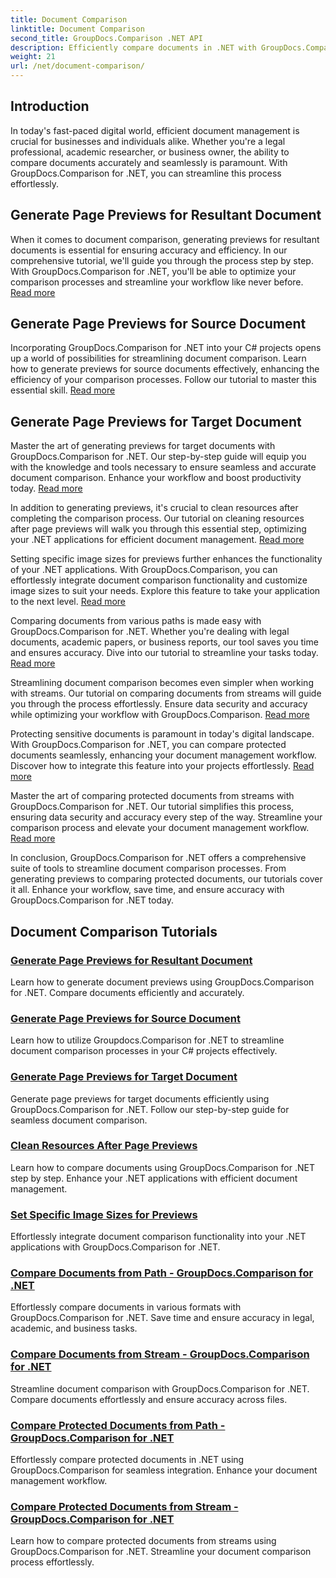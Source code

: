 ```yaml
---
title: Document Comparison
linktitle: Document Comparison
second_title: GroupDocs.Comparison .NET API
description: Efficiently compare documents in .NET with GroupDocs.Comparison. Streamline document management, enhance workflow, and ensure accuracy. Learn more!
weight: 21
url: /net/document-comparison/
---
```

## Introduction

In today's fast-paced digital world, efficient document management is crucial for businesses and individuals alike. Whether you're a legal professional, academic researcher, or business owner, the ability to compare documents accurately and seamlessly is paramount. With GroupDocs.Comparison for .NET, you can streamline this process effortlessly.

## Generate Page Previews for Resultant Document

When it comes to document comparison, generating previews for resultant documents is essential for ensuring accuracy and efficiency. In our comprehensive tutorial, we'll guide you through the process step by step. With GroupDocs.Comparison for .NET, you'll be able to optimize your comparison processes and streamline your workflow like never before. [Read more](./generate-page-previews-resultant-document/)

## Generate Page Previews for Source Document

Incorporating GroupDocs.Comparison for .NET into your C# projects opens up a world of possibilities for streamlining document comparison. Learn how to generate previews for source documents effectively, enhancing the efficiency of your comparison processes. Follow our tutorial to master this essential skill. [Read more](./generate-page-previews-source-document/)

## Generate Page Previews for Target Document

Master the art of generating previews for target documents with GroupDocs.Comparison for .NET. Our step-by-step guide will equip you with the knowledge and tools necessary to ensure seamless and accurate document comparison. Enhance your workflow and boost productivity today. [Read more](./generate-page-previews-target-document/)

In addition to generating previews, it's crucial to clean resources after completing the comparison process. Our tutorial on cleaning resources after page previews will walk you through this essential step, optimizing your .NET applications for efficient document management. [Read more](./clean-resources-after-page-previews/)

Setting specific image sizes for previews further enhances the functionality of your .NET applications. With GroupDocs.Comparison, you can effortlessly integrate document comparison functionality and customize image sizes to suit your needs. Explore this feature to take your application to the next level. [Read more](./set-specific-image-sizes-for-previews/)

Comparing documents from various paths is made easy with GroupDocs.Comparison for .NET. Whether you're dealing with legal documents, academic papers, or business reports, our tool saves you time and ensures accuracy. Dive into our tutorial to streamline your tasks today. [Read more](./compare-documents-from-path/)

Streamlining document comparison becomes even simpler when working with streams. Our tutorial on comparing documents from streams will guide you through the process effortlessly. Ensure data security and accuracy while optimizing your workflow with GroupDocs.Comparison. [Read more](./compare-documents-from-stream/)

Protecting sensitive documents is paramount in today's digital landscape. With GroupDocs.Comparison for .NET, you can compare protected documents seamlessly, enhancing your document management workflow. Discover how to integrate this feature into your projects effortlessly. [Read more](./compare-protected-documents-from-path/)

Master the art of comparing protected documents from streams with GroupDocs.Comparison for .NET. Our tutorial simplifies this process, ensuring data security and accuracy every step of the way. Streamline your comparison process and elevate your document management workflow. [Read more](./compare-protected-documents-from-stream/)

In conclusion, GroupDocs.Comparison for .NET offers a comprehensive suite of tools to streamline document comparison processes. From generating previews to comparing protected documents, our tutorials cover it all. Enhance your workflow, save time, and ensure accuracy with GroupDocs.Comparison for .NET today.
## Document Comparison Tutorials
### [Generate Page Previews for Resultant Document](./generate-page-previews-resultant-document/)
Learn how to generate document previews using GroupDocs.Comparison for .NET. Compare documents efficiently and accurately.
### [Generate Page Previews for Source Document](./generate-page-previews-source-document/)
Learn how to utilize Groupdocs.Comparison for .NET to streamline document comparison processes in your C# projects effectively.
### [Generate Page Previews for Target Document](./generate-page-previews-target-document/)
Generate page previews for target documents efficiently using GroupDocs.Comparison for .NET. Follow our step-by-step guide for seamless document comparison.
### [Clean Resources After Page Previews](./clean-resources-after-page-previews/)
Learn how to compare documents using GroupDocs.Comparison for .NET step by step. Enhance your .NET applications with efficient document management.
### [Set Specific Image Sizes for Previews](./set-specific-image-sizes-for-previews/)
Effortlessly integrate document comparison functionality into your .NET applications with GroupDocs.Comparison for .NET.
### [Compare Documents from Path - GroupDocs.Comparison for .NET](./compare-documents-from-path/)
Effortlessly compare documents in various formats with GroupDocs.Comparison for .NET. Save time and ensure accuracy in legal, academic, and business tasks.
### [Compare Documents from Stream - GroupDocs.Comparison for .NET](./compare-documents-from-stream/)
Streamline document comparison with GroupDocs.Comparison for .NET. Compare documents effortlessly and ensure accuracy across files.
### [Compare Protected Documents from Path - GroupDocs.Comparison for .NET](./compare-protected-documents-from-path/)
Effortlessly compare protected documents in .NET using GroupDocs.Comparison for seamless integration. Enhance your document management workflow.
### [Compare Protected Documents from Stream - GroupDocs.Comparison for .NET](./compare-protected-documents-from-stream/)
Learn how to compare protected documents from streams using GroupDocs.Comparison for .NET. Streamline your document comparison process effortlessly.